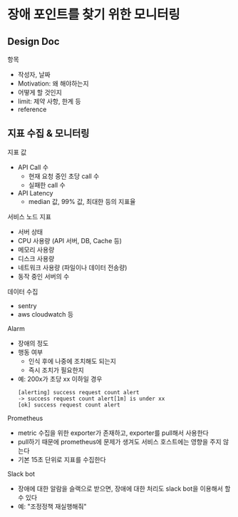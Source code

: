 # 장애 포인트를 찾기 위한 모니터링
## Design Doc
항목
- 작성자, 날짜
- Motivation: 왜 해야하는지
- 어떻게 할 것인지
- limit: 제약 사항, 한계 등
- reference

## 지표 수집 & 모니터링
지표 값
- API Call 수
   - 현재 요청 중인 초당 call 수
   - 실패한 call 수
- API Latency
   - median 값, 99% 값, 최대한 등의 지표율

서비스 노드 지표
- 서버 상태
- CPU 사용량 (API 서버, DB, Cache 등)
- 메모리 사용량
- 디스크 사용량
- 네트워크 사용량 (파일이나 데이터 전송량)
- 동작 중인 서버의 수

데이터 수집
- sentry
- aws cloudwatch 등

Alarm
- 장애의 정도
- 행동 여부 
    - 인식 후에 나중에 조치해도 되는지
    - 즉시 조치가 필요한지 
- 예: 200x가 초당 xx 이하일 경우
   ```
   [alerting] success request count alert
   -> success request count alert[1m] is under xx
   [ok] success request count alert
   ```
   
Prometheus
- metric 수집을 위한 exporter가 존재하고, exporter를 pull해서 사용한다
- pull하기 때문에 prometheus에 문제가 생겨도 서비스 호스트에는 영향을 주지 않는다
- 기본 15초 단위로 지표를 수집한다

Slack bot
- 장애에 대한 알람을 슬랙으로 받으면, 장애에 대한 처리도 slack bot을 이용해서 할 수 있다
- 예: "조정정책 재실행해줘"




